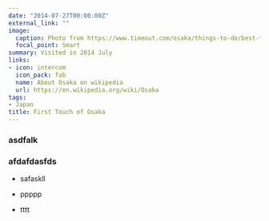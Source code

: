 ```yaml
---
date: "2014-07-27T00:00:00Z"
external_link: ""
image:
  caption: Photo from https://www.timeout.com/osaka/things-to-do/best-things-to-do-in-osaka
  focal_point: Smart
summary: Visited in 2014 July
links:
- icon: intercom
  icon_pack: fab
  name: About Osaka on wikipedia
  url: https://en.wikipedia.org/wiki/Osaka
tags:
- Japan
title: First Touch of Osaka
---
```


### asdfalk



### afdafdasfds



- safaskll


- ppppp


- tttt